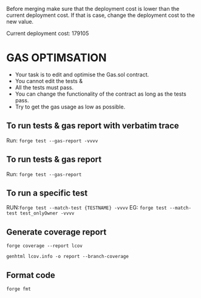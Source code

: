 Before merging make sure that the deployment cost is lower than the current deployment cost. If that is case, change the deployment cost to the new value.

Current deployment cost: 179105

# GAS OPTIMSATION 

- Your task is to edit and optimise the Gas.sol contract. 
- You cannot edit the tests & 
- All the tests must pass.
- You can change the functionality of the contract as long as the tests pass. 
- Try to get the gas usage as low as possible. 



## To run tests & gas report with verbatim trace 
Run: `forge test --gas-report -vvvv`

## To run tests & gas report
Run: `forge test --gas-report`

## To run a specific test
RUN:`forge test --match-test {TESTNAME} -vvvv`
EG: `forge test --match-test test_onlyOwner -vvvv`

## Generate coverage report
`forge coverage --report lcov`

`genhtml lcov.info -o report --branch-coverage`

## Format code
`forge fmt`
